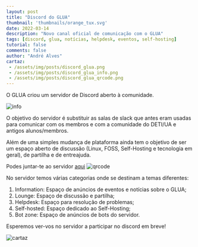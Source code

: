 ```yaml
---
layout: post
title: "Discord do GLUA"
thumbnail: 'thumbnails/orange_tux.svg'
date: 2022-03-14
description: "Novo canal oficial de comunicação com o GLUA"
tags: [discord, glua, notícias, helpdesk, eventos, self-hosting]
tutorial: false
comments: false
author: "André Alves"
cartaz: 
 - /assets/img/posts/discord_glua.png
 - /assets/img/posts/discord_glua_info.png
 - /assets/img/posts/discord_glua_qrcode.png
---
```


O GLUA criou um servidor de Discord aberto à comunidade. 

![info](/img/posts/discord_glua.png)

O objetivo do servidor é substituir as salas de slack que antes eram usadas para comunicar com os membros e com a comunidade do DETI/UA e antigos alunos/membros. 

Além de uma simples mudança de plataforma ainda tem o objetivo de ser um espaço aberto de discussão (Linux, FOSS, Self-Hosting e tecnologia em geral), de partilha e de entreajuda.

Podes juntar-te ao servidor [aqui](http://discord.gg/kTXAMkPqFS) 
![qrcode](/img/posts/discord_glua_qrcode.png)

No servidor temos várias categorias onde se destinam a temas diferentes:
1. Information: Espaço de anúncios de eventos e notícias sobre o GLUA;
2. Lounge: Espaço de discussão e partilha;
3. Helpdesk: Espaço para resolução de problemas;
4. Self-hosted: Espaço dedicado ao Self-Hosting;
5. Bot zone: Espaço de anúncios de bots do servidor.

Esperemos ver-vos no servidor a participar no discord em breve!

![cartaz](/img/posts/discord_glua.png)

